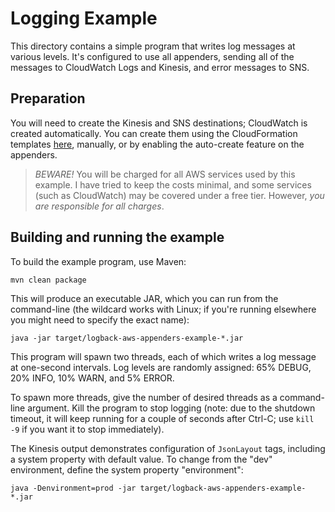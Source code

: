 # Logging Example

This directory contains a simple program that writes log messages at various levels. It's
configured to use all appenders, sending all of the messages to CloudWatch Logs and Kinesis,
and error messages to SNS.


## Preparation

You will need to create the Kinesis and SNS destinations; CloudWatch is created automatically.
You can create them using the CloudFormation templates [here](../cloudformation), manually, or
by enabling the auto-create feature on the appenders.

> *BEWARE!* You will be charged for all AWS services used by this example. I have tried to keep
  the costs minimal, and some services (such as CloudWatch) may be covered under a free tier.
  However, *you are responsible for all charges*.


## Building and running the example

To build the example program, use Maven:

    mvn clean package

This will produce an executable JAR, which you can run from the command-line (the wildcard
works with Linux; if you're running elsewhere you might need to specify the exact name):

    java -jar target/logback-aws-appenders-example-*.jar

This program will spawn two threads, each of which writes a log message at one-second intervals.
Log levels are randomly assigned: 65% DEBUG, 20% INFO, 10% WARN, and 5% ERROR.

To spawn more threads, give the number of desired threads as a command-line argument. Kill the
program to stop logging (note: due to the shutdown timeout, it will keep running for a couple
of seconds after Ctrl-C; use `kill -9` if you want it to stop immediately).

The Kinesis output demonstrates configuration of `JsonLayout` tags, including a system property
with default value. To change from the "dev" environment, define the system property "environment":

    java -Denvironment=prod -jar target/logback-aws-appenders-example-*.jar
